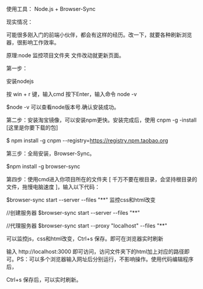 使用工具：
Node.js + Browser-Sync

现实情况：

可能很多刚入门的前端小伙伴，都会有这样的经历。改一下，就要各种刷新浏览器，很影响工作效率。

 
原理:node 监控项目文件夹 文件改动就更新页面。

第一步：

安装nodejs

 按 win + r 键，输入cmd 按下Enter，输入命令 node -v

$node -v
可以查看node版本号.确认安装成功。

第二步：安装淘宝镜像，可以安装npm更快。安装完成后，使用 cnpm -g -install [这里是你要下载的包]

$ npm install -g cnpm --registry=https://registry.npm.taobao.org
　　 

第三步：全局安装，Browser-Sync。

$npm install -g browser-sync
　

第四步：使用cmd进入你项目所在的文件夹 [ 千万不要在根目录，会坚持根目录的文件，拖慢电脑速度 ]，输入以下代码：

$browser-sync start --server --files "**"   监控css和html改变


//创建服务器 $browser-sync start --server --files "**" 


//代理服务器 $browser-sync start --proxy "localhost" --files "**" 


可以监控js，css和html改变，Ctrl+s 保存。即可在浏览器实时刷新


 输入 http://localhost:3000 即可访问，访问文件夹下的html加上对应的路径即可。PS：可以多个浏览器输入网址后分别运行，不影响操作。使用代码编辑程序后，

Ctrl+s 保存后，可以实时刷新。
